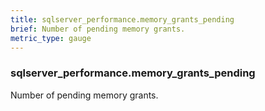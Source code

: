 ```yaml
---
title: sqlserver_performance.memory_grants_pending
brief: Number of pending memory grants.
metric_type: gauge
---
```

### sqlserver_performance.memory_grants_pending

Number of pending memory grants.